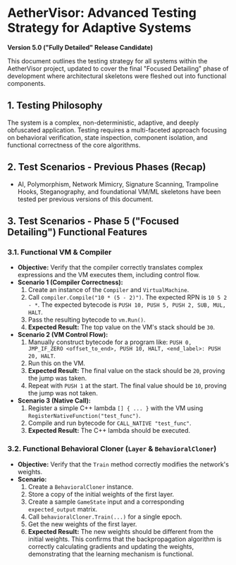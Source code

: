 # AetherVisor: Advanced Testing Strategy for Adaptive Systems
**Version 5.0 ("Fully Detailed" Release Candidate)**

This document outlines the testing strategy for all systems within the AetherVisor project, updated to cover the final "Focused Detailing" phase of development where architectural skeletons were fleshed out into functional components.

## 1. Testing Philosophy

The system is a complex, non-deterministic, adaptive, and deeply obfuscated application. Testing requires a multi-faceted approach focusing on behavioral verification, state inspection, component isolation, and functional correctness of the core algorithms.

## 2. Test Scenarios - Previous Phases (Recap)

- AI, Polymorphism, Network Mimicry, Signature Scanning, Trampoline Hooks, Steganography, and foundational VM/ML skeletons have been tested per previous versions of this document.

## 3. Test Scenarios - Phase 5 ("Focused Detailing") Functional Features

### 3.1. Functional VM & Compiler
- **Objective:** Verify that the compiler correctly translates complex expressions and the VM executes them, including control flow.
- **Scenario 1 (Compiler Correctness):**
    1. Create an instance of the `Compiler` and `VirtualMachine`.
    2. Call `compiler.Compile("10 * (5 - 2)")`. The expected RPN is `10 5 2 - *`. The expected bytecode is `PUSH 10, PUSH 5, PUSH 2, SUB, MUL, HALT`.
    3. Pass the resulting bytecode to `vm.Run()`.
    4. **Expected Result:** The top value on the VM's stack should be `30`.
- **Scenario 2 (VM Control Flow):**
    1. Manually construct bytecode for a program like: `PUSH 0, JMP_IF_ZERO <offset_to_end>, PUSH 10, HALT, <end_label>: PUSH 20, HALT`.
    2. Run this on the VM.
    3. **Expected Result:** The final value on the stack should be `20`, proving the jump was taken.
    4. Repeat with `PUSH 1` at the start. The final value should be `10`, proving the jump was not taken.
- **Scenario 3 (Native Call):**
    1. Register a simple C++ lambda `[] { ... }` with the VM using `RegisterNativeFunction("test_func")`.
    2. Compile and run bytecode for `CALL_NATIVE "test_func"`.
    3. **Expected Result:** The C++ lambda should be executed.

### 3.2. Functional Behavioral Cloner (`Layer` & `BehavioralCloner`)
- **Objective:** Verify that the `Train` method correctly modifies the network's weights.
- **Scenario:**
    1. Create a `BehavioralCloner` instance.
    2. Store a copy of the initial weights of the first layer.
    3. Create a sample `GameState` input and a corresponding `expected_output` matrix.
    4. Call `behavioralCloner.Train(...)` for a single epoch.
    5. Get the new weights of the first layer.
    6. **Expected Result:** The new weights should be different from the initial weights. This confirms that the backpropagation algorithm is correctly calculating gradients and updating the weights, demonstrating that the learning mechanism is functional.
